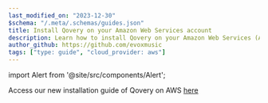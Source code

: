 ```yaml
---
last_modified_on: "2023-12-30"
$schema: "/.meta/.schemas/guides.json"
title: Install Qovery on your Amazon Web Services account
description: Learn how to install Qovery on your Amazon Web Services (AWS) account
author_github: https://github.com/evoxmusic
tags: ["type: guide", "cloud_provider: aws"]
---
```


import Alert from '@site/src/components/Alert';

<Alert type="warning">

Access our new installation guide of Qovery on AWS [here][docs.getting-started.install-qovery.aws]

</Alert>


[docs.getting-started.install-qovery.aws]: /docs/getting-started/install-qovery/aws/
